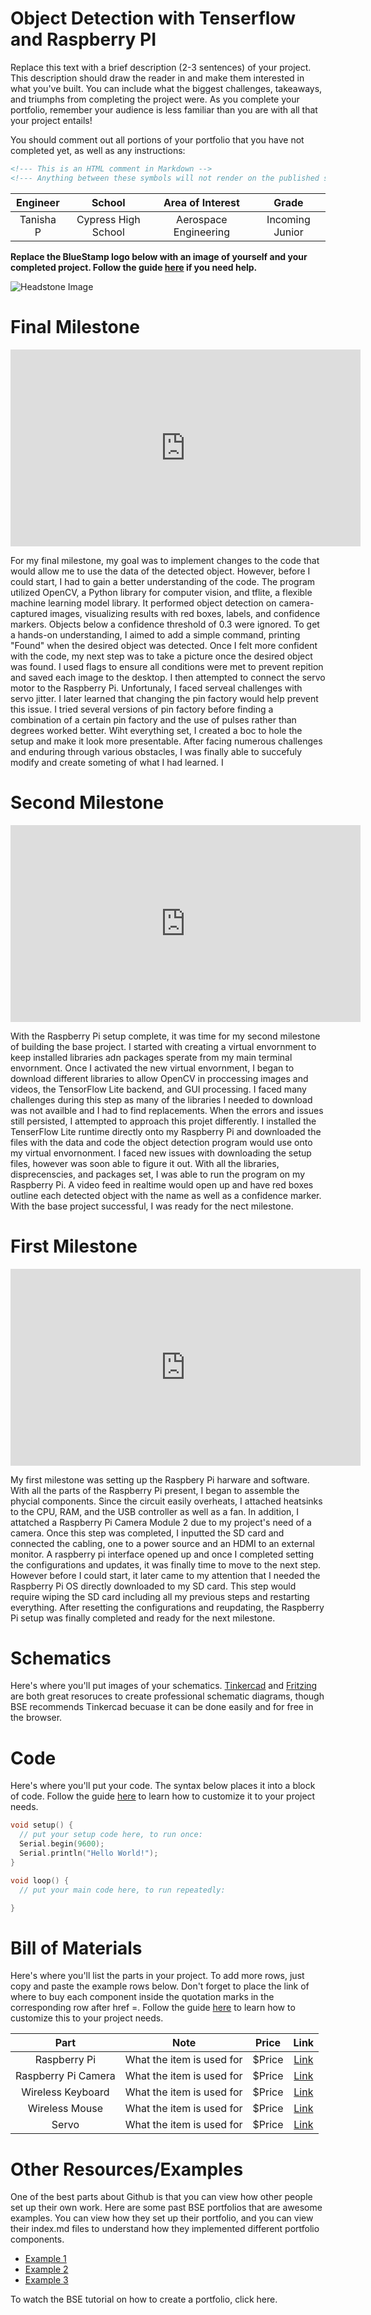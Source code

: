 # Object Detection with Tenserflow and Raspberry PI
Replace this text with a brief description (2-3 sentences) of your project. This description should draw the reader in and make them interested in what you've built. You can include what the biggest challenges, takeaways, and triumphs from completing the project were. As you complete your portfolio, remember your audience is less familiar than you are with all that your project entails!

You should comment out all portions of your portfolio that you have not completed yet, as well as any instructions:
```HTML 
<!--- This is an HTML comment in Markdown -->
<!--- Anything between these symbols will not render on the published site -->
```

| **Engineer** | **School** | **Area of Interest** | **Grade** |
|:--:|:--:|:--:|:--:|
| Tanisha P | Cypress High School | Aerospace Engineering | Incoming Junior

**Replace the BlueStamp logo below with an image of yourself and your completed project. Follow the guide [here](https://tomcam.github.io/least-github-pages/adding-images-github-pages-site.html) if you need help.**

![Headstone Image](logo.svg)
  
# Final Milestone

<iframe width="560" height="315" src="https://www.youtube.com/embed/F7M7imOVGug" title="YouTube video player" frameborder="0" allow="accelerometer; autoplay; clipboard-write; encrypted-media; gyroscope; picture-in-picture; web-share" allowfullscreen></iframe>

For my final milestone, my goal was to implement changes to the code that would allow me to use the data of the detected object. However, before I could start, I had to gain a better understanding of the code. The program utilized OpenCV, a Python library for computer vision, and tflite, a flexible machine learning model library. It performed object detection on camera-captured images, visualizing results with red boxes, labels, and confidence markers. Objects below a confidence threshold of 0.3 were ignored. To get a hands-on understanding, I aimed to add a simple command, printing "Found" when the desired object was detected. Once I felt more confident with the code, my next step was to take a picture once the desired object was found. I used flags to ensure all conditions were met to prevent repition and saved each image to the desktop. I then attempted to connect the servo motor to the Raspberry Pi. Unfortunaly, I faced serveal challenges with servo jitter. I later learned that changing the pin factory would help prevent this issue. I tried several versions of pin factory before finding a combination of a certain pin factory and the use of pulses rather than degrees worked better. Wiht everything set, I created a boc to hole the setup and make it look more presentable. After facing numerous challenges and enduring through various obstacles, I was finally able to succefuly modify and create someting of what I had learned. I



# Second Milestone

<iframe width="560" height="315" src="https://www.youtube.com/embed/HtWDvuXD1FE" title="YouTube video player" frameborder="0" allow="accelerometer; autoplay; clipboard-write; encrypted-media; gyroscope; picture-in-picture; web-share" allowfullscreen></iframe>

With the Raspberry Pi setup complete, it was time for my second milestone of building the base project. I started with creating a virtual envornment to keep installed libraries adn packages sperate from my main terminal envornment. Once I activated the new virtual envornment, I began to download different libraries to allow OpenCV in proccessing images and videos, the TensorFlow Lite backend, and GUI processing. I faced many challenges during this step as many of the libraries I needed to download was not availble and I had to find replacements. When the errors and issues still persisted, I attempted to approach this projet differently. 
I installed the TenserFlow Lite runtime directly onto my Raspberry Pi and downloaded the files with the data and code the object detection program would use onto my virtual envornonment. I faced new issues with downloading the setup files, however was soon able to figure it out. With all the libraries, disprecenscies, and packages set, I was able to run the program on my Raspberry Pi. A video feed in realtime would open up and have red boxes outline each detected object with the name  as well as a confidence marker. With the base project successful, I was ready for the nect milestone. 


# First Milestone

<iframe width="560" height="315" src="https://www.youtube.com/embed/ZvWyMmIaHKc" title="YouTube video player" frameborder="0" allow="accelerometer; autoplay; clipboard-write; encrypted-media; gyroscope; picture-in-picture; web-share" allowfullscreen></iframe>

My first milestone was setting up the Raspbery Pi harware and software. With all the parts of the Raspberry Pi present, I began to assemble the phycial components. Since the circuit easily overheats, I attached heatsinks to the CPU, RAM, and the USB controller as well as a fan. In addition, I attatched a Raspberry Pi Camera Module 2 due to my project's need of a camera. Once this step was completed, I inputted the SD card and connected the cabling, one to a power source and an HDMI to an external monitor. A raspberry pi interface opened up and once I completed setting the configurations and updates, it was finally time to move to the next step. However before I could start, it later came to my attention that I needed the Raspberry Pi OS directly downloaded to my SD card. This step would require wiping the SD card including all my previous steps and restarting everything. After resetting the configurations and reupdating, the Raspberry Pi setup was finally completed and ready for the next milestone. 


# Schematics 
Here's where you'll put images of your schematics. [Tinkercad](https://www.tinkercad.com/blog/official-guide-to-tinkercad-circuits) and [Fritzing](https://fritzing.org/learning/) are both great resoruces to create professional schematic diagrams, though BSE recommends Tinkercad becuase it can be done easily and for free in the browser. 

# Code
Here's where you'll put your code. The syntax below places it into a block of code. Follow the guide [here]([url](https://www.markdownguide.org/extended-syntax/)) to learn how to customize it to your project needs. 

```c++
void setup() {
  // put your setup code here, to run once:
  Serial.begin(9600);
  Serial.println("Hello World!");
}

void loop() {
  // put your main code here, to run repeatedly:

}
```

# Bill of Materials
Here's where you'll list the parts in your project. To add more rows, just copy and paste the example rows below.
Don't forget to place the link of where to buy each component inside the quotation marks in the corresponding row after href =. Follow the guide [here]([url](https://www.markdownguide.org/extended-syntax/)) to learn how to customize this to your project needs. 

| **Part** | **Note** | **Price** | **Link** |
|:--:|:--:|:--:|:--:|
| Raspberry Pi | What the item is used for | $Price | <a href="https://www.amazon.com/GeeekPi-Raspberry-Pi-8GB-Kit/dp/B0B5KHJZP9/ref=sr_1_1_sspa?hvadid=570572414387&hvdev=c&hvlocphy=9031057&hvnetw=g&hvqmt=e&hvrand=2442289902254032771&hvtargid=kwd-296166721380&hydadcr=19137_13375058&keywords=how+much+is+a+raspberry+pi&qid=1689775120&sr=8-1-spons&sp_csd=d2lkZ2V0TmFtZT1zcF9hdGY&psc=1"> Link </a> |
| Raspberry Pi Camera | What the item is used for | $Price | <a href="https://www.amazon.com/Arduino-A000066-ARDUINO-UNO-R3/dp/B008GRTSV6/"> Link </a> |
| Wireless Keyboard | What the item is used for | $Price | <a href="https://www.amazon.com/Arduino-A000066-ARDUINO-UNO-R3/dp/B008GRTSV6/"> Link </a> |
| Wireless Mouse | What the item is used for | $Price | <a href="https://www.amazon.com/Arduino-A000066-ARDUINO-UNO-R3/dp/B008GRTSV6/"> Link </a> |
| Servo | What the item is used for | $Price | <a href="https://www.amazon.com/Arduino-A000066-ARDUINO-UNO-R3/dp/B008GRTSV6/"> Link </a> |

# Other Resources/Examples
One of the best parts about Github is that you can view how other people set up their own work. Here are some past BSE portfolios that are awesome examples. You can view how they set up their portfolio, and you can view their index.md files to understand how they implemented different portfolio components.
- [Example 1](https://trashytuber.github.io/YimingJiaBlueStamp/)
- [Example 2](https://sviatil0.github.io/Sviatoslav_BSE/)
- [Example 3](https://arneshkumar.github.io/arneshbluestamp/)

To watch the BSE tutorial on how to create a portfolio, click here.
